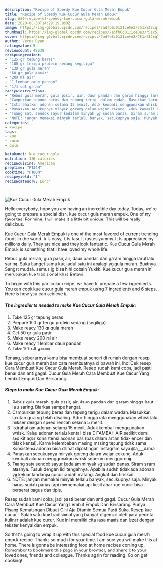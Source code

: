 ```yaml
---
description: "Recipe of Speedy Kue Cucur Gula Merah Empuk"
title: "Recipe of Speedy Kue Cucur Gula Merah Empuk"
slug: 880-recipe-of-speedy-kue-cucur-gula-merah-empuk
date: 2020-08-30T14:29:19.890Z
image: https://img-global.cpcdn.com/recipes/7adfb6c0121ce0e3/751x532cq70/kue-cucur-gula-merah-empuk-foto-resep-utama.jpg
thumbnail: https://img-global.cpcdn.com/recipes/7adfb6c0121ce0e3/751x532cq70/kue-cucur-gula-merah-empuk-foto-resep-utama.jpg
cover: https://img-global.cpcdn.com/recipes/7adfb6c0121ce0e3/751x532cq70/kue-cucur-gula-merah-empuk-foto-resep-utama.jpg
author: Verna Ryan
ratingvalue: 5
reviewcount: 48638
recipeingredient:
- "125 gr tepung beras"
- "100 gr terigu protein sedang segitiga"
- "130 gr gula merah"
- "50 gr gula pasir"
- "200 ml air"
- "1 lembar daun pandan"
- "1/4 sdt garam"
recipeinstructions:
- "Rebus gula merah, gula pasir, air, daun pandan dan garam hingga larut lalu saring. Biarkan sampe hangat."
- "Campurkan tepung beras dan tepung terigu dalam wadah. Masukkan larutan gula yg telah disaring. Aduk hingga rata menggunakan whisk lalu mikser dengan speed rendah selama 5 menit."
- "Istirahatkan adonan selama 15 menit. Aduk kembali menggunakan whisk. Kalau adonan terlalu kental, bisa DITAMBAH AIR sedikit demi sedikit agar konsistensi adonan pas (pas dalam artian tidak encer dan tidak kental). Karna kelembaban masing masing tepung tidak sama. Konsistensi adonan bisa dilihat dipostingan instagram saya @a___dama"
- "Panaskan secukupnya minyak goreng dalam wajan cekung. Aduk kembali adonan menggunakan whisk sebelum menggoreng."
- "Tuang satu sendok sayur kedalam minyak yg sudah panas. Siram siram atasnya. Tusuk dengan lidi tengahnya. Apabila sudah tidak ada adonan yg keluar tandanya cucur sudah matang. Angkat dan tiriskan."
- "NOTE: jangan memakai minyak terlalu banyak, secukupnya saja. Minyak harus sudah panas tapi mememakai api kecil ahar kue cucur bisa berserat bagus dan tipis."
categories:
- Recipe
tags:
- kue
- cucur
- gula

katakunci: kue cucur gula 
nutrition: 136 calories
recipecuisine: American
preptime: "PT34M"
cooktime: "PT60M"
recipeyield: "1"
recipecategory: Lunch

---
```



![Kue Cucur Gula Merah Empuk](https://img-global.cpcdn.com/recipes/7adfb6c0121ce0e3/751x532cq70/kue-cucur-gula-merah-empuk-foto-resep-utama.jpg)

Hello everybody, hope you are having an incredible day today. Today, we're going to prepare a special dish, kue cucur gula merah empuk. One of my favorites. For mine, I will make it a little bit unique. This will be really delicious.

Kue Cucur Gula Merah Empuk is one of the most favored of current trending foods in the world. It is easy, it is fast, it tastes yummy. It is appreciated by millions daily. They are nice and they look fantastic. Kue Cucur Gula Merah Empuk is something that I have loved my whole life.

Rebus gula merah, gula pasir, air, daun pandan dan garam hingga larut lalu saring. Suka banget sama kue jadul satu ini apalagi yg gula merah. Buatnya Sangat mudah. semua jg bisa hihi cobain Yukkk. Kue cucur gula merah ini merupakan kue tradisional khas Betawi.


To begin with this particular recipe, we have to prepare a few ingredients. You can cook kue cucur gula merah empuk using 7 ingredients and 6 steps. Here is how you can achieve it.

<!--inarticleads1-->

##### The ingredients needed to make Kue Cucur Gula Merah Empuk:

1. Take 125 gr tepung beras
1. Prepare 100 gr terigu protein sedang (segitiga)
1. Make ready 130 gr gula merah
1. Get 50 gr gula pasir
1. Make ready 200 ml air
1. Make ready 1 lembar daun pandan
1. Take 1/4 sdt garam


Tenang, sebenarnya kamu bisa membuat sendiri di rumah dengan resep kue cucur gula merah dan cara membuatnya di bawah ini, lho! Cek resep Cara Membuat Kue Cucur Gula Merah. Resep sudah kami coba, jadi pasti benar dan anti gagal. Cucur Gula Merah Cara Membuat Kue Cucur Yang Lembut Empuk Dan Bersarang. 

<!--inarticleads2-->

##### Steps to make Kue Cucur Gula Merah Empuk:

1. Rebus gula merah, gula pasir, air, daun pandan dan garam hingga larut lalu saring. Biarkan sampe hangat.
1. Campurkan tepung beras dan tepung terigu dalam wadah. Masukkan larutan gula yg telah disaring. Aduk hingga rata menggunakan whisk lalu mikser dengan speed rendah selama 5 menit.
1. Istirahatkan adonan selama 15 menit. Aduk kembali menggunakan whisk. Kalau adonan terlalu kental, bisa DITAMBAH AIR sedikit demi sedikit agar konsistensi adonan pas (pas dalam artian tidak encer dan tidak kental). Karna kelembaban masing masing tepung tidak sama. Konsistensi adonan bisa dilihat dipostingan instagram saya @a___dama
1. Panaskan secukupnya minyak goreng dalam wajan cekung. Aduk kembali adonan menggunakan whisk sebelum menggoreng.
1. Tuang satu sendok sayur kedalam minyak yg sudah panas. Siram siram atasnya. Tusuk dengan lidi tengahnya. Apabila sudah tidak ada adonan yg keluar tandanya cucur sudah matang. Angkat dan tiriskan.
1. NOTE: jangan memakai minyak terlalu banyak, secukupnya saja. Minyak harus sudah panas tapi mememakai api kecil ahar kue cucur bisa berserat bagus dan tipis.


Resep sudah kami coba, jadi pasti benar dan anti gagal. Cucur Gula Merah Cara Membuat Kue Cucur Yang Lembut Empuk Dan Bersarang. Punya Pisang Kematangan Dibuat Gini Aja Dijamin Semua Pasti Suka. Resep kue cucur - Salah satu kue tradisional yang banyak digemari oleh para pecinta kuliner adalah kue cucur. Kue ini memiliki cita rasa manis dan lezat dengan tekstur kenyal dan empuk. 

So that's going to wrap it up with this special food kue cucur gula merah empuk recipe. Thanks so much for your time. I am sure you will make this at home. There is gonna be interesting food at home recipes coming up. Remember to bookmark this page in your browser, and share it to your loved ones, friends and colleague. Thanks again for reading. Go on get cooking!
